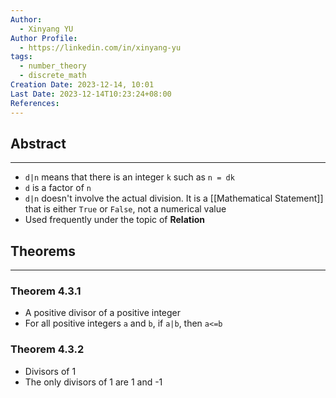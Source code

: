 ```yaml
---
Author:
  - Xinyang YU
Author Profile:
  - https://linkedin.com/in/xinyang-yu
tags:
  - number_theory
  - discrete_math
Creation Date: 2023-12-14, 10:01
Last Date: 2023-12-14T10:23:24+08:00
References: 
---
```

## Abstract
---
- `d|n` means that there is an integer `k` such as `n = dk`
- `d` is a factor of `n`
- `d|n` doesn't involve the actual division. It is a [[Mathematical Statement]] that is either `True` or `False`, not a numerical value
- Used frequently under the topic of **Relation**

## Theorems
---
### Theorem 4.3.1
- A positive divisor of a positive integer
- For all positive integers `a` and `b`, if `a|b`, then `a<=b` 
### Theorem 4.3.2
- Divisors of 1
- The only divisors of 1 are 1 and -1